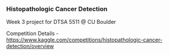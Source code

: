### Histopathologic Cancer Detection

Week 3 project for DTSA 5511 @ CU Boulder

Competition Details - https://www.kaggle.com/competitions/histopathologic-cancer-detection/overview
